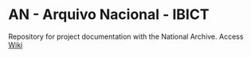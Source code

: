 # AN - Arquivo Nacional - IBICT

Repository for project documentation with the National Archive. 
Access [Wiki](https://github.com/lucasmoreira/AN/wiki)
